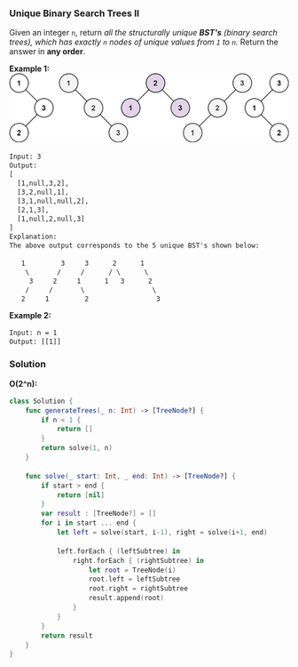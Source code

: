 
### Unique Binary Search Trees II

Given an integer `n`, return *all the structurally unique __BST's__ (binary search trees), which has exactly `n` nodes of unique values from `1` to `n`.* Return the answer in __any order__.

__Example 1:__
![question_95.jpg](./images/question_95.jpg)
```
Input: 3
Output:
[
  [1,null,3,2],
  [3,2,null,1],
  [3,1,null,null,2],
  [2,1,3],
  [1,null,2,null,3]
]
Explanation:
The above output corresponds to the 5 unique BST's shown below:

   1         3     3      2      1
    \       /     /      / \      \
     3     2     1      1   3      2
    /     /       \                 \
   2     1         2                 3
```

__Example 2:__
```
Input: n = 1
Output: [[1]]
```

### Solution
__O(2^n):__
```Swift
class Solution {
    func generateTrees(_ n: Int) -> [TreeNode?] {
        if n < 1 {
            return []
        }
        return solve(1, n)
    }
    
    func solve(_ start: Int, _ end: Int) -> [TreeNode?] {
        if start > end {
            return [nil]
        }
        var result : [TreeNode?] = []
        for i in start ... end {
            let left = solve(start, i-1), right = solve(i+1, end)
            
            left.forEach { (leftSubtree) in
                right.forEach { (rightSubtree) in
                    let root = TreeNode(i)
                    root.left = leftSubtree
                    root.right = rightSubtree
                    result.append(root)
                }
            }
        }
        return result
    }
}
```